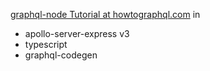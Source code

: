 [graphql-node Tutorial at howtographql.com](https://www.howtographql.com/graphql-js/0-introduction/) in 

- apollo-server-express v3
- typescript
- graphql-codegen